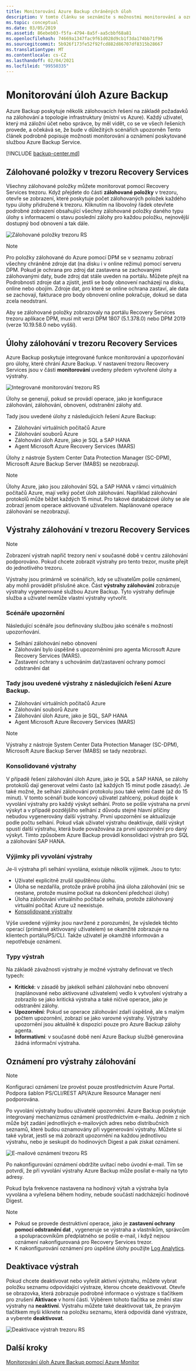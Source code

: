 ```yaml
---
title: Monitorování Azure Backup chráněných úloh
description: V tomto článku se seznámíte s možnostmi monitorování a oznamování pro Azure Backup úlohy pomocí Azure Portal.
ms.topic: conceptual
ms.date: 03/05/2019
ms.assetid: 86ebeb03-f5fa-4794-8a5f-aa5cbbf68a81
ms.openlocfilehash: 74669a1347fac9f61d028d9cb1f3da174bb71f96
ms.sourcegitcommit: 5b926f173fe52f92fcd882d86707df8315b28667
ms.translationtype: MT
ms.contentlocale: cs-CZ
ms.lasthandoff: 02/04/2021
ms.locfileid: "99550335"
---
```

# <a name="monitoring-azure-backup-workloads"></a>Monitorování úloh Azure Backup

Azure Backup poskytuje několik zálohovacích řešení na základě požadavků na zálohování a topologie infrastruktury (místní vs Azure). Každý uživatel, který má záložní účet nebo správce, by měl vidět, co se ve všech řešeních provede, a očekává se, že bude v důležitých scénářích upozorněn Tento článek podrobně popisuje možnosti monitorování a oznámení poskytované službou Azure Backup Service.

[!INCLUDE [backup-center.md](../../includes/backup-center.md)]

## <a name="backup-items-in-recovery-services-vault"></a>Zálohované položky v trezoru Recovery Services

Všechny zálohované položky můžete monitorovat pomocí Recovery Services trezoru. Když přejdete do části **zálohované položky** v trezoru, otevře se zobrazení, které poskytuje počet zálohovaných položek každého typu úlohy přidružené k trezoru. Kliknutím na libovolný řádek otevřete podrobné zobrazení obsahující všechny zálohované položky daného typu úlohy s informacemi o stavu poslední zálohy pro každou položku, nejnovější dostupný bod obnovení a tak dále.

![Zálohované položky trezoru RS](media/backup-azure-monitoring-laworkspace/backup-items-view.png)

> [!NOTE]
> Pro položky zálohované do Azure pomocí DPM se v seznamu zobrazí všechny chráněné zdroje dat (na disku i v online režimu) pomocí serveru DPM. Pokud je ochrana pro zdroj dat zastavena se zachovanými zálohovanými daty, bude zdroj dat stále uveden na portálu. Můžete přejít na Podrobnosti zdroje dat a zjistit, jestli se body obnovení nacházejí na disku, online nebo obojím. Zdroje dat, pro které se online ochrana zastaví, ale data se zachovají, fakturace pro body obnovení online pokračuje, dokud se data zcela neodstraní.
>
> Aby se zálohované položky zobrazovaly na portálu Recovery Services trezoru aplikace DPM, musí mít verzi DPM 1807 (5.1.378.0) nebo DPM 2019 (verze 10.19.58.0 nebo vyšší).

## <a name="backup-jobs-in-recovery-services-vault"></a>Úlohy zálohování v trezoru Recovery Services

Azure Backup poskytuje integrované funkce monitorování a upozorňování pro úlohy, které chrání Azure Backup. V nastavení trezoru Recovery Services jsou v části **monitorování** uvedeny předem vytvořené úlohy a výstrahy.

![Integrované monitorování trezoru RS](media/backup-azure-monitoring-laworkspace/rs-vault-inbuiltmonitoring.png)

Úlohy se generují, pokud se provádí operace, jako je konfigurace zálohování, zálohování, obnovení, odstranění zálohy atd.

Tady jsou uvedené úlohy z následujících řešení Azure Backup:

- Zálohování virtuálních počítačů Azure
- Zálohování souborů Azure
- Zálohování úloh Azure, jako je SQL a SAP HANA
- Agent Microsoft Azure Recovery Services (MARS)

Úlohy z nástroje System Center Data Protection Manager (SC-DPM), Microsoft Azure Backup Server (MABS) se nezobrazují.

> [!NOTE]
> Úlohy Azure, jako jsou zálohování SQL a SAP HANA v rámci virtuálních počítačů Azure, mají velký počet úloh zálohování. Například zálohování protokolů může běžet každých 15 minut. Pro takové databázové úlohy se ale zobrazí jenom operace aktivované uživatelem. Naplánované operace zálohování se nezobrazují.

## <a name="backup-alerts-in-recovery-services-vault"></a>Výstrahy zálohování v trezoru Recovery Services

> [!NOTE]
> Zobrazení výstrah napříč trezory není v současné době v centru zálohování podporováno. Pokud chcete zobrazit výstrahy pro tento trezor, musíte přejít do jednotlivého trezoru.

Výstrahy jsou primárně ve scénářích, kdy se uživatelům pošle oznámení, aby mohli provádět příslušné akce. Část **výstrahy zálohování** zobrazuje výstrahy vygenerované službou Azure Backup. Tyto výstrahy definuje služba a uživatel nemůže vlastní výstrahy vytvořit.

### <a name="alert-scenarios"></a>Scénáře upozornění

Následující scénáře jsou definovány službou jako scénáře s možností upozorňování.

- Selhání zálohování nebo obnovení
- Zálohování bylo úspěšné s upozorněními pro agenta Microsoft Azure Recovery Services (MARS).
- Zastavení ochrany s uchováním dat/zastavení ochrany pomocí odstranění dat

### <a name="alerts-from-the-following-azure-backup-solutions-are-shown-here"></a>Tady jsou uvedené výstrahy z následujících řešení Azure Backup.

- Zálohování virtuálních počítačů Azure
- Zálohování souborů Azure
- Zálohování úloh Azure, jako je SQL, SAP HANA
- Agent Microsoft Azure Recovery Services (MARS)

> [!NOTE]
> Výstrahy z nástroje System Center Data Protection Manager (SC-DPM), Microsoft Azure Backup Server (MABS) se tady nezobrazí.

### <a name="consolidated-alerts"></a>Konsolidované výstrahy

V případě řešení zálohování úloh Azure, jako je SQL a SAP HANA, se zálohy protokolů dají generovat velmi často (až každých 15 minut podle zásady). Je také možné, že selhání zálohování protokolu jsou také velmi časté (až do 15 minut). V tomto scénáři bude koncový uživatel zahlcený, pokud dojde k vyvolání výstrahy pro každý výskyt selhání. Proto se pošle výstraha na první výskyt a v případě pozdějšího selhání z důvodu stejné hlavní příčiny nebudou vygenerovány další výstrahy. První upozornění se aktualizuje podle počtu selhání. Pokud však uživatel výstrahu deaktivuje, další výskyt spustí další výstrahu, která bude považována za první upozornění pro daný výskyt. Tímto způsobem Azure Backup provádí konsolidaci výstrah pro SQL a zálohování SAP HANA.

### <a name="exceptions-when-an-alert-is-not-raised"></a>Výjimky při vyvolání výstrahy

Je-li výstraha při selhání vyvolána, existuje několik výjimek. Jsou to tyto:

- Uživatel explicitně zrušil spuštěnou úlohu.
- Úloha se nezdařila, protože právě probíhá jiná úloha zálohování (nic se nestane, protože musíme počkat na dokončení předchozí úlohy)
- Úloha zálohování virtuálního počítače selhala, protože zálohovaný virtuální počítač Azure už neexistuje.
- [Konsolidované výstrahy](#consolidated-alerts)

Výše uvedené výjimky jsou navržené z porozumění, že výsledek těchto operací (primárně aktivovaný uživatelem) se okamžitě zobrazuje na klientech portálu/PS/CLI. Takže uživatel je okamžitě informován a nepotřebuje oznámení.

### <a name="alert-types"></a>Typy výstrah

Na základě závažnosti výstrahy je možné výstrahy definovat ve třech typech:

- **Kritické**: v zásadě by jakékoli selhání zálohování nebo obnovení (naplánované nebo aktivované uživatelem) vedlo k vytvoření výstrahy a zobrazilo se jako kritická výstraha a také ničivé operace, jako je odstranění zálohy.
- **Upozornění**: Pokud se operace zálohování zdaří úspěšně, ale s malým počtem upozornění, zobrazí se jako varovné výstrahy. Výstrahy upozornění jsou aktuálně k dispozici pouze pro Azure Backup zálohy agenta.
- **Informativní**: v současné době není Azure Backup službě generována žádná informační výstraha.

## <a name="notification-for-backup-alerts"></a>Oznámení pro výstrahy zálohování

> [!NOTE]
> Konfiguraci oznámení lze provést pouze prostřednictvím Azure Portal. Podpora šablon PS/CLI/REST API/Azure Resource Manager není podporována.

Po vyvolání výstrahy budou uživatelé upozorněni. Azure Backup poskytuje integrovaný mechanizmus oznámení prostřednictvím e-mailu. Jedním z nich může být zadání jednotlivých e-mailových adres nebo distribučních seznamů, které budou oznamovány při vygenerování výstrahy. Můžete si také vybrat, jestli se má zobrazit upozornění na každou jednotlivou výstrahu, nebo je seskupit do hodinových Digest a pak získat oznámení.

![E-mailové oznámení trezoru RS](media/backup-azure-monitoring-laworkspace/rs-vault-inbuiltnotification.png)

Po nakonfigurování oznámení obdržíte uvítací nebo úvodní e-mail. Tím se potvrdí, že při vyvolání výstrahy Azure Backup může posílat e-maily na tyto adresy.<br>

Pokud byla frekvence nastavena na hodinový výtah a výstraha byla vyvolána a vyřešena během hodiny, nebude součástí nadcházející hodinové Digest.

> [!NOTE]
>
> - Pokud se provede destruktivní operace, jako je **zastavení ochrany pomocí odstranění dat** , vygeneruje se výstraha a vlastníkům, správcům a spolupracovníkům předplatného se pošle e-mail, i když nejsou oznámení nakonfigurovaná pro Recovery Services trezor.
> - K nakonfigurování oznámení pro úspěšné úlohy použijte [Log Analytics](backup-azure-monitoring-use-azuremonitor.md#using-log-analytics-workspace).

## <a name="inactivating-alerts"></a>Deaktivace výstrah

Pokud chcete deaktivovat nebo vyřešit aktivní výstrahu, můžete vybrat položku seznamu odpovídající výstraze, kterou chcete deaktivovat. Otevře se obrazovka, která zobrazuje podrobné informace o výstraze s tlačítkem pro zrušení **Aktivace** v horní části. Výběrem tohoto tlačítka se změní stav výstrahy na **neaktivní**. Výstrahu můžete také deaktivovat tak, že pravým tlačítkem myši kliknete na položku seznamu, která odpovídá dané výstraze, a vyberete **deaktivovat**.

![Deaktivace výstrah trezoru RS](media/backup-azure-monitoring-laworkspace/vault-alert-inactivation.png)

## <a name="next-steps"></a>Další kroky

[Monitorování úloh Azure Backup pomocí Azure Monitor](backup-azure-monitoring-use-azuremonitor.md)
